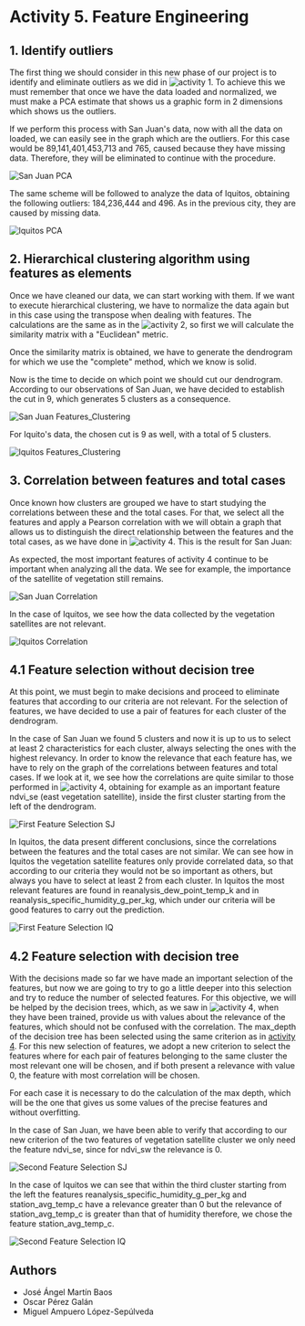 # Activity 5. Feature Engineering

## 1. Identify outliers
The first thing we should consider in this new phase of our project is to identify and eliminate outliers as we did in ![activity 1](../Activity_1). To achieve this we must remember that once we have the data loaded and normalized, we must make a PCA estimate that shows us a graphic form in 2 dimensions which shows us the outliers.

If we perform this process with San Juan's data, now with all the data on loaded, we can easily see in the graph which are the outliers. For this case would be 89,141,401,453,713 and 765, caused because they have missing data. Therefore, they will be eliminated to continue with the procedure.

![San Juan PCA](images/San_Juan-PCA.png)

The same scheme will be followed to analyze the data of Iquitos, obtaining the following outliers: 184,236,444 and 496. As in the previous city, they are caused by missing data. 

![Iquitos PCA](images/Iquitos-PCA.png)

## 2. Hierarchical clustering algorithm using features as elements
Once we have cleaned our data, we can start working with them. If we want to execute hierarchical clustering, we have to normalize the data again but in this case using the transpose when dealing with features. The calculations are the same as in the ![activity 2](../Activity_2), so first we will calculate the similarity matrix with a "Euclidean" metric.

Once the similarity matrix is obtained, we have to generate the dendrogram for which we use the "complete" method, which we know is solid.

Now is the time to decide on which point we should cut our dendrogram. According to our observations of San Juan, we have decided to establish the cut in 9, which generates 5 clusters as a consequence.

![San Juan Features_Clustering](images/San_Juan-Features_clustering.png)

For Iquito's data, the chosen cut is 9 as well, with a total of 5 clusters.

![Iquitos Features_Clustering](images/Iquitos-Features_clustering.png)

## 3. Correlation between features and total cases
Once known how clusters are grouped we have to start studying the correlations between these and the total cases. For that, we select all the features and apply a Pearson correlation with we will obtain a graph that allows us to distinguish the direct relationship between the features and the total cases, as we have done in ![activity 4](../Activity_4). This is the result for San Juan:

As expected, the most important features of activity 4 continue to be important when analyzing all the data. We see for example, the importance of the satellite of vegetation still remains.

![San Juan Correlation](images/San_Juan-Correlation.png)

In the case of Iquitos, we see how the data collected by the vegetation satellites are not relevant.

![Iquitos Correlation](images/Iquitos-Correlation.png)

## 4.1 Feature selection without decision tree
At this point, we must begin to make decisions and proceed to eliminate features that according to our criteria are not relevant. For the selection of features, we have decided to use a pair of features for each cluster of the dendrogram.

In the case of San Juan we found 5 clusters and now it is up to us to select at least 2 characteristics for each cluster, always selecting the ones with the highest relevancy. In order to know the relevance that each feature has, we have to rely on the graph of the correlations between features and total cases. If we look at it, we see how the correlations are quite similar to those performed in ![activity 4](../Activity_4), obtaining for example as an important feature ndvi_se (east vegetation satellite), inside the first cluster starting from the left of the dendrogram.

![First Feature Selection SJ](images/First_Feature_SelectionSJ.png)

In Iquitos, the data present different conclusions, since the correlations between the features and the total cases are not similar. We can see how in Iquitos the vegetation satellite features only provide correlated data, so that according to our criteria they would not be so important as others, but always you have to select at least 2 from each cluster. In Iquitos the most relevant features are found in reanalysis_dew_point_temp_k and in reanalysis_specific_humidity_g_per_kg, which under our criteria will be good features to carry out the prediction.

![First Feature Selection IQ](images/First_Feature_SelectionIQ.png)

## 4.2 Feature selection with decision tree
With the decisions made so far we have made an important selection of the features, but now we are going to try to go a little deeper into this selection and try to reduce the number of selected features. For this objective, we will be helped by the decision trees, which, as we saw in ![activity 4](../Activity_4), when they have been trained, provide us with values about the relevance of the features, which should not be confused with the correlation. The max_depth of the decision tree has been selected using the same criterion as in [activity 4](../Activity_4). For this new selection of features, we adopt a new criterion to select the features where for each pair of features belonging to the same cluster the most relevant one will be chosen, and if both present a relevance with value 0, the feature with most correlation will be chosen.

For each case it is necessary to do the calculation of the max depth, which will be the one that gives us some values of the precise features and without overfitting.

In the case of San Juan, we have been able to verify that according to our new criterion of the two features of vegetation satellite cluster we only need the feature ndvi_se, since for ndvi_sw the relevance is 0.

![Second Feature Selection SJ](images/Second_Feature_SelectionSJ.png)

In the case of Iquitos we can see that within the third cluster starting from the left the features reanalysis_specific_humidity_g_per_kg and station_avg_temp_c have a relevance greater than 0 but the relevance of station_avg_temp_c is greater than that of humidity therefore, we chose the feature station_avg_temp_c.

![Second Feature Selection IQ](images/Second_Feature_SelectionIQ.png)

## Authors
* José Ángel Martín Baos
* Oscar Pérez Galán
* Miguel Ampuero López-Sepúlveda
